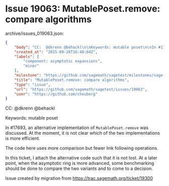 # Issue 19063: MutablePoset.remove: compare algorithms

archive/issues_019063.json:
```json
{
    "body": "CC:  @dkrenn @behackl\n\nKeywords: mutable poset\n\nIn #17693, an alternative implementation of `MutablePoset.remove` was discussed. At the moment, it is not clear which of the two implementations is more efficient.\n\nThe code here uses more comparison but fewer link following operations.\n\nIn this ticket, I attach the alternative code such that it is not lost. At a later point, when the asymptotic ring is more advanced, some benchmarking should be done to compare the two variants and to come to a decision.\n\nIssue created by migration from https://trac.sagemath.org/ticket/19300\n\n",
    "created_at": "2015-09-28T16:48:04Z",
    "labels": [
        "component: asymptotic expansions",
        "minor"
    ],
    "milestone": "https://github.com/sagemath/sagetest/milestones/sage-6.9",
    "title": "MutablePoset.remove: compare algorithms",
    "type": "issue",
    "url": "https://github.com/sagemath/sagetest/issues/19063",
    "user": "https://github.com/cheuberg"
}
```
CC:  @dkrenn @behackl

Keywords: mutable poset

In #17693, an alternative implementation of `MutablePoset.remove` was discussed. At the moment, it is not clear which of the two implementations is more efficient.

The code here uses more comparison but fewer link following operations.

In this ticket, I attach the alternative code such that it is not lost. At a later point, when the asymptotic ring is more advanced, some benchmarking should be done to compare the two variants and to come to a decision.

Issue created by migration from https://trac.sagemath.org/ticket/19300


